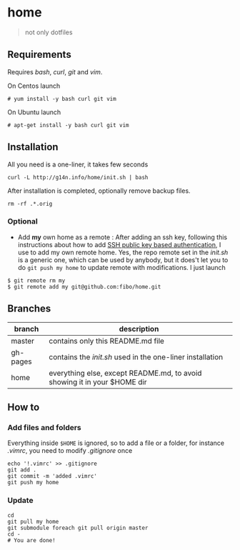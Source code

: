 # home

> not only dotfiles

## Requirements

Requires *bash*, *curl*, *git* and *vim*.

On Centos launch

```
# yum install -y bash curl git vim
```

On Ubuntu launch

```
# apt-get install -y bash curl git vim
```

## Installation

All you need is a one-liner, it takes few seconds

    curl -L http://g14n.info/home/init.sh | bash

After installation is completed, optionally remove backup files.

```
rm -rf .*.orig
```

### Optional

* Add **my** own home as a remote
: After adding an ssh key, following this instructions about how to add [SSH public key based authentication](http://g14n.info/2013/04/getting-started-with-git-shell/#ssh-public-key-based-authentication), I use to add my own remote home. Yes, the repo remote set in the *init.sh* is a generic one, which can be used by anybody, but it does't let you to do `git push my home` to update remote with modifications. I just launch  

```
$ git remote rm my
$ git remote add my git@github.com:fibo/home.git
```

## Branches

|branch  |description                                                              |
|--------|-------------------------------------------------------------------------|
|master  |contains only this README.md file                                        |
|gh-pages| contains the *init.sh* used in the one-liner installation               |
|home    | everything else, except README.md, to avoid showing it in your $HOME dir|

## How to

### Add files and folders

Everything inside `$HOME` is ignored, so to add a file or a folder, for instance *.vimrc*, you need to modify *.gitignore* once

    echo '!.vimrc' >> .gitignore
    git add .
    git commit -m 'added .vimrc'
    git push my home

### Update

    cd
    git pull my home
    git submodule foreach git pull origin master
    cd -
    # You are done!

